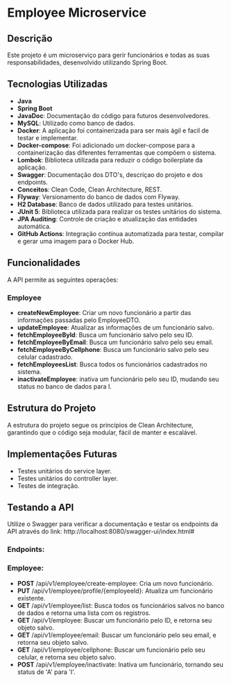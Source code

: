 # Employee Microservice

## Descrição

Este projeto é um microserviço para gerir funcionários e todas as suas responsabilidades, desenvolvido utilizando Spring Boot. 

## Tecnologias Utilizadas

- **Java**
- **Spring Boot**
- **JavaDoc**: Documentação do código para futuros desenvolvedores.
- **MySQL**: Utilizado como banco de dados.
- **Docker**: A aplicação foi containerizada para ser mais ágil e facil de testar e implementar.
- **Docker-compose**: Foi adicionado um docker-compose para a containerização das diferentes ferramentas que compõem o sistema.
- **Lombok**: Biblioteca utilizada para reduzir o código boilerplate da aplicação.
- **Swagger**: Documentação dos DTO's, descriçao do projeto e dos endpoints. 
- **Conceitos**: Clean Code, Clean Architecture, REST.
- **Flyway**: Versionamento do banco de dados com Flyway.
- **H2 Database**: Banco de dados utilizado para testes unitários.
- **JUnit 5**: Biblioteca utilizada para realizar os testes unitários do sistema. 
- **JPA Auditing**: Controle de criação e atualização das entidades automática.
- **GitHub Actions**: Integração contínua automatizada para testar, compilar e gerar uma imagem para o Docker Hub.

## Funcionalidades

A API permite as seguintes operações:

### Employee

- **createNewEmployee**: Criar um novo funcionário a partir das informações passadas pelo EmployeeDTO.
- **updateEmployee**: Atualizar as informações de um funcionário salvo.
- **fetchEmployeeById**: Busca um funcionário salvo pelo seu ID.
- **fetchEmployeeByEmail**: Busca um funcionário salvo pelo seu email.
- **fetchEmployeeByCellphone**: Busca um funcionário salvo pelo seu celular cadastrado.
- **fetchEmployeesList**: Busca todos os funcionários cadastrados no sistema.
- **inactivateEmployee**: inativa um funcionário pelo seu ID, mudando seu status no banco de dados para I.

## Estrutura do Projeto

A estrutura do projeto segue os princípios de Clean Architecture, garantindo que o código seja modular, fácil de manter e escalável.

## Implementações Futuras
- Testes unitários do service layer.
- Testes unitários do controller layer.
- Testes de integração.

## Testando a API
Utilize o Swagger para verificar a documentação e testar os endpoints da API através do link:
http://localhost:8080/swagger-ui/index.html#

### Endpoints:

### Employee:
- **POST** /api/v1/employee/create-employee: Cria um novo funcionário.
- **PUT** /api/v1/employee/profile/{employeeId}: Atualiza um funcionário existente.
- **GET** /api/v1/employee/list: Busca todos os funcionários salvos no banco de dados e retorna uma lista com os registros.
- **GET** /api/v1/employee: Buscar um funcionário pelo ID, e retorna seu objeto salvo.
- **GET** /api/v1/employee/email: Buscar um funcionário pelo seu email, e retorna seu objeto salvo.
- **GET** /api/v1/employee/cellphone: Buscar um funcionário pelo seu celular, e retorna seu objeto salvo.
- **POST** /api/v1/employee/inactivate: Inativa um funcionário, tornando seu status de 'A' para 'I'.


  
